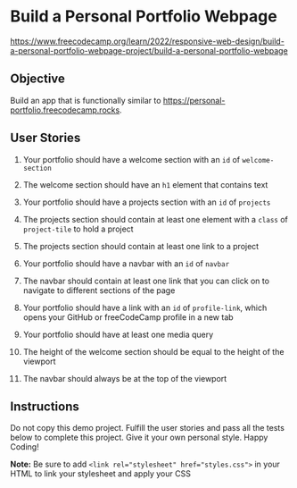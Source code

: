 # Build a Personal Portfolio Webpage

https://www.freecodecamp.org/learn/2022/responsive-web-design/build-a-personal-portfolio-webpage-project/build-a-personal-portfolio-webpage

## Objective

Build an app that is functionally similar to https://personal-portfolio.freecodecamp.rocks.

## User Stories

1. Your portfolio should have a welcome section with an `id` of `welcome-section`

2. The welcome section should have an `h1` element that contains text

3. Your portfolio should have a projects section with an `id` of `projects`

4. The projects section should contain at least one element with a `class` of `project-tile` to hold a project

5. The projects section should contain at least one link to a project

6. Your portfolio should have a navbar with an `id` of `navbar`

7. The navbar should contain at least one link that you can click on to navigate to different sections of the page

8. Your portfolio should have a link with an `id` of `profile-link`, which opens your GitHub or freeCodeCamp profile in a new tab

9. Your portfolio should have at least one media query

10. The height of the welcome section should be equal to the height of the viewport

11. The navbar should always be at the top of the viewport

## Instructions

Do not copy this demo project. Fulfill the user stories and pass all the tests below to complete this project. Give it your own personal style. Happy Coding!

**Note:** Be sure to add `<link rel="stylesheet" href="styles.css">` in your HTML to link your stylesheet and apply your CSS
